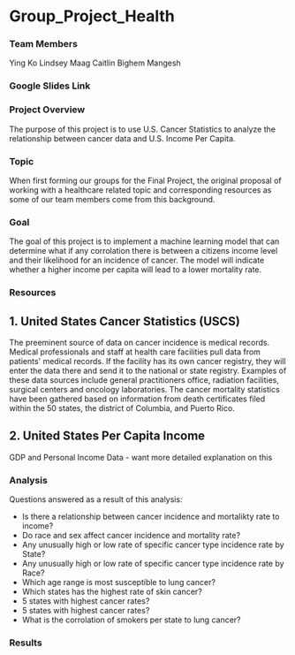 # Group_Project_Health

### Team Members
Ying Ko
Lindsey Maag
Caitlin Bighem
Mangesh

### Google Slides Link

### Project Overview
The purpose of this project is to use U.S. Cancer Statistics to analyze the relationship between cancer data and U.S. Income Per Capita. 

### Topic
When first forming our groups for the Final Project, the original proposal of working with a healthcare related topic and corresponding resources as some of our team members come from this background. 

### Goal 
The goal of this project is to implement a machine learning model that can determine what if any corrolation there is between a citizens income level and their likelihood for an incidence of cancer. The model will indicate whether a higher income per capita will lead to a lower mortality rate.

### Resources
## 1. United States Cancer Statistics (USCS)

The preeminent source of data on cancer incidence is medical records. Medical professionals and staff at health care facilities pull data from patients' medical records. If the facility has its own cancer registry, they will enter the data there and send it to the national or state registry. Examples of these data sources include general practitioners office, radiation facilities, surgical centers and oncology laboratories. 
The cancer mortality statistics have been gathered based on information from death certificates filed within the 50 states, the district of Columbia, and Puerto Rico.

## 2. United States Per Capita Income

GDP and Personal Income Data - want more detailed explanation on this

### Analysis
Questions answered as a result of this analysis:
- Is there a relationship between cancer incidence and mortalikty rate to income?
- Do race and sex affect cancer incidence and mortality rate?
- Any unusually high or low rate of specific cancer type incidence rate by State?
- Any unusually high or low rate of specific cancer type incidence rate by Race?
- Which age range is most susceptible to lung cancer?
- Which states has the highest rate of skin cancer?
- 5 states with highest cancer rates?
- 5 states with highest cancer rates?
- What is the corrolation of smokers per state to lung cancer?

### Results